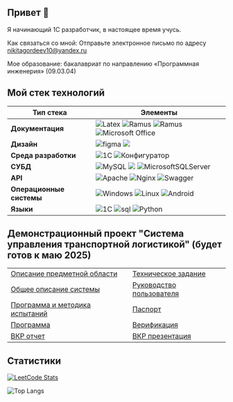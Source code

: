 ## Привет 👋
Я начинающий 1С разработчик, в настоящее время учусь[]().

Как связаться со мной: Отправьте электронное письмо по адресу [nikitagordeev10@yandex.ru](mailto:nikitagordeev10@yandex.ru)

Мое образование: бакалавриат по направлению «Программная инженерия» (09.03.04)

## Мой стек технологий

| Тип стека | Элементы |
| ---------- | -------- |
| **Документация** |  ![Latex](https://img.shields.io/badge/-latex-gray?style=for-the-badge&logo=latex&logoColor=white) ![Ramus](https://img.shields.io/badge/-ramus-gray?style=for-the-badge&logo=ramus&logoColor=white) ![Ramus](https://img.shields.io/badge/-miro-gray?style=for-the-badge&logo=MIRO&logoColor=white) ![Microsoft Office](https://img.shields.io/badge/Microsoft_Office-gray?style=for-the-badge&logo=microsoft-office&logoColor=white) | 
| **Дизайн** | ![figma](https://img.shields.io/badge/-figma-gray?style=for-the-badge&logo=figma&logoColor=white) ![](https://img.shields.io/badge/adobe%20photoshop%20-gray.svg?&style=for-the-badge&logo=adobe%20photoshop&logoColor=white) |
| **Среда разработки** | ![1C](https://img.shields.io/badge/-1С:EDT-gray?style=for-the-badge&logo=1С:EDT&logoColor=white) ![Конфигуратор ](https://img.shields.io/badge/-Конфигуратор-gray?style=for-the-badge&logo=Конфигуратор&logoColor=white) |
| **СУБД** |  ![MySQL](https://img.shields.io/badge/mysql-gray.svg?style=for-the-badge&logo=mysql&logoColor=white) ![](https://img.shields.io/badge/PostgreSQL-gray?style=for-the-badge&logo=postgresql&logoColor=white) ![MicrosoftSQLServer](https://img.shields.io/badge/Microsoft%20SQL%20Server-gray?style=for-the-badge&logo=microsoft%20sql%20server&logoColor=white) |
| **API** |  ![Apache](https://img.shields.io/badge/apache-gray.svg?style=for-the-badge&logo=apache&logoColor=white) ![Nginx](https://img.shields.io/badge/nginx-gray.svg?style=for-the-badge&logo=nginx&logoColor=white) ![Swagger](https://img.shields.io/badge/-Swagger-gray?style=for-the-badge&logo=Swagger&logoColor=white)  | 
| **Операционные системы** | ![Windows](https://img.shields.io/badge/Windows-gray?style=for-the-badge&logo=Windows&logoColor=white) ![Linux](https://img.shields.io/badge/Linux-gray?style=for-the-badge&logo=linux&logoColor=white) ![Android](https://img.shields.io/badge/Android-gray?style=for-the-badge&logo=android&logoColor=white) |
| **Языки** | ![1C](https://img.shields.io/badge/-1C-gray?style=for-the-badge&logo=1C&logoColor=white) ![sql](https://img.shields.io/badge/-sql-gray?style=for-the-badge&logo=sql&logoColor=white) ![Python](https://img.shields.io/badge/python-gray?style=for-the-badge&logo=python&logoColor=white)|

## Демонстрационный проект "Система управления транспортной логистикой" (будет готов к маю 2025)

<table>
  <tr>
    <td><a href="https://github.com/nikitagordeev10/petrsu-software-standardization-001-domain-mode">Описание предметной области</a></td>
    <td><a href="https://github.com/nikitagordeev10/petrsu-software-standardization-002-technical-task">Техническое задание</a></td>
  </tr>
  <tr>
    <td><a href="https://github.com/nikitagordeev10/petrsu-software-standardization-003-general-system-description">Общее описание системы</a></td>
    <td><a href="https://github.com/nikitagordeev10/petrsu-software-standardization-004-user-manual">Руководство пользователя</a></td>
  </tr>
  <tr>
    <td><a href="https://github.com/nikitagordeev10/petrsu-software-standardization-005-test-program">Программа и методика испытаний</a></td>
    <td><a href="https://github.com/nikitagordeev10/petrsu-software-standardization-006-program-passport">Паспорт</a></td>
  </tr>
  <tr>
    <td><a href="https://github.com/nikitagordeev10/petrsu-final-qualification-work-001-dispatcher-information-system">Программа</a></td>
    <td><a href="https://github.com/nikitagordeev10/petrsu-software-verification">Верификация</a></td>
  </tr>
  <tr>
    <td><a href="https://github.com/nikitagordeev10/petrsu-final-qualification-work-002-report">ВКР отчет</a></td>
    <td><a href="https://github.com/nikitagordeev10/petrsu-final-qualification-work-003-presentation">ВКР презентация</a></td>
  </tr>
</table>


## Статистики

[![LeetCode Stats](https://leetcode.card.workers.dev/nikitagordeev10?theme=light)](https://leetcode.com/u/nikitagordeev10/)

![Top Langs](https://github-readme-stats.vercel.app/api/top-langs/?username=nikitagordeev10&langs_count=15&theme=transparent&layout=compact)
